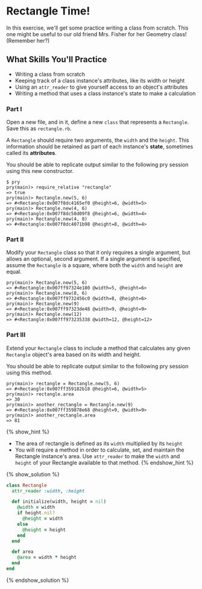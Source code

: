 # Rectangle Time!

In this exercise, we'll get some practice writing a class from scratch. This one might be useful to our old friend Mrs. Fisher for her Geometry class! (Remember her?)

## What Skills You'll Practice

- Writing a class from scratch
- Keeping track of a class instance's attributes, like its width or height
- Using an `attr_reader` to give yourself access to an object's attributes
- Writing a method that uses a class instance's state to make a calculation

### Part I

Open a new file, and in it, define a new `class` that represents a `Rectangle`. Save this as `rectangle.rb`.

A `Rectangle` should require two arguments, the `width` and the `height`.
This information should be retained as part of each instance's **state**, sometimes called its **attributes**.

You should be able to replicate output similar to the following pry session using this new
constructor.

```no-highlight
$ pry
pry(main)> require_relative "rectangle"
=> true
pry(main)> Rectangle.new(5, 6)
=> #<Rectangle:0x007f8dc4165ef0 @height=6, @width=5>
pry(main)> Rectangle.new(4, 6)
=> #<Rectangle:0x007f8dc50d09f8 @height=6, @width=4>
pry(main)> Rectangle.new(4, 8)
=> #<Rectangle:0x007f8dc4071b98 @height=8, @width=4>
```

### Part II

Modify your `Rectangle` class so that it only requires a single argument, but
allows an optional, second argument.
If a single argument is specified, assume the `Rectangle` is a
square, where both the `width` and `height` are equal.

```no-highlight
pry(main)> Rectangle.new(5, 6)
=> #<Rectangle:0x007ff97324e180 @width=5, @height=6>
pry(main)> Rectangle.new(8, 6)
=> #<Rectangle:0x007ff9732456c0 @width=8, @height=6>
pry(main)> Rectangle.new(9)
=> #<Rectangle:0x007ff97323de48 @width=9, @height=9>
pry(main)> Rectangle.new(12)
=> #<Rectangle:0x007ff973235338 @width=12, @height=12>
```

### Part III

Extend your `Rectangle` class to include a method that calculates any given `Rectangle` object's area based on its width and height.

You should be able to replicate output similar to the following pry session using this method.

```no-highlight
pry(main)> rectangle = Rectangle.new(5, 6)
=> #<Rectangle:0x007ff359182b18 @height=6, @width=5>
pry(main)> rectangle.area
=> 30
pry(main)> another_rectangle = Rectangle.new(9)
=> #<Rectangle:0x007ff359878e68 @height=9, @width=9>
pry(main)> another_rectangle.area
=> 81
```

{% show_hint %}
* The area of rectangle is defined as its `width` multiplied by its `height`
* You will require a method in order to calculate, set, and maintain the
  Rectangle instance's area. Use `attr_reader` to make the `width` and `height` of your Rectangle available to that method.
{% endshow_hint %}

{% show_solution %}
```ruby
class Rectangle
  attr_reader :width, :height

  def initialize(width, height = nil)
    @width = width
    if height.nil?
      @height = width
    else
      @height = height
    end
  end

  def area
    @area = width * height
  end
end
```
{% endshow_solution %}

